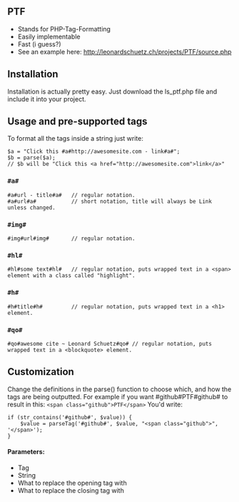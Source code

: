 ## PTF
* Stands for PHP-Tag-Formatting
* Easily implementable
* Fast (i guess?)
* See an example here: http://leonardschuetz.ch/projects/PTF/source.php

## Installation
Installation is actually pretty easy. Just download the ls_ptf.php file and include it into your project.

## Usage and pre-supported tags
To format all the tags inside a string just write:
```
$a = "Click this #a#http://awesomesite.com - link#a#";
$b = parse($a);
// $b will be "Click this <a href="http://awesomesite.com">link</a>"
```
### `#a#`
```
#a#url - title#a#	// regular notation.
#a#url#a#			// short notation, title will always be Link unless changed.
```

### `#img#`
```
#img#url#img#		// regular notation.
```

### `#hl#`
```
#hl#some text#hl#	// regular notation, puts wrapped text in a <span> element with a class called "highlight".
```

### `#h#`
```
#h#title#h#			// regular notation, puts wrapped text in a <h1> element.
```

### `#qo#`
```
#qo#awesome cite ~ Leonard Schuetz#qo# // regular notation, puts wrapped text in a <blockquote> element.
```

## Customization
Change the definitions in the parse() function to choose which, and how the tags are being outputted.
For example if you want #github#PTF#github# to result in this: `<span class="github">PTF</span>`
You'd write:
```
if (str_contains('#github#', $value)) {
	$value = parseTag('#github#', $value, "<span class="github">", '</span>');
}
```
#### Parameters:
* Tag
* String
* What to replace the opening tag with
* What to replace the closing tag with
